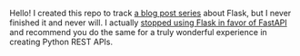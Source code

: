 Hello!  I created this repo to track [a blog post series](https://dev.to/dbanty/python-rest-api-project-foundations-f61) about Flask, but I never finished it and never will. I actually [stopped using Flask in favor of FastAPI](https://dev.to/dbanty/why-i-m-leaving-flask-3ki6) and recommend you do the same for a truly wonderful experience in creating Python REST APIs.
